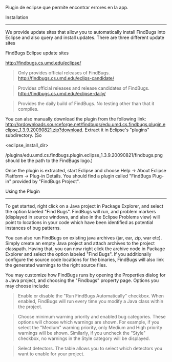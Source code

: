 Plugin de eclipse que permite encontrar errores en la app.

Installation

---


We provide update sites that allow you to automatically install FindBugs into Eclipse and also query and install updates. There are three different update sites

FindBugs Eclipse update sites

http://findbugs.cs.umd.edu/eclipse/

> Only provides official releases of FindBugs.
http://findbugs.cs.umd.edu/eclips-candidate/

> Provides official releases and release candidates of FindBugs.
http://findbugs.cs.umd.edu/eclipse-daily/

> Provides the daily build of FindBugs. No testing other than that it compiles.

You can also manually download the plugin from the following link: http://prdownloads.sourceforge.net/findbugs/edu.umd.cs.findbugs.plugin.eclipse_1.3.9.20090821.zip?download. Extract it in Eclipse's "plugins" subdirectory. (So 

<eclipse\_install\_dir>

/plugins/edu.umd.cs.findbugs.plugin.eclipse\_1.3.9.20090821/findbugs.png should be the path to the FindBugs logo.)

Once the plugin is extracted, start Eclipse and choose Help → About Eclipse Platform → Plug-in Details. You should find a plugin called "FindBugs Plug-in" provided by "FindBugs Project".


Using the Plugin

---


To get started, right click on a Java project in Package Explorer, and select the option labeled "Find Bugs". FindBugs will run, and problem markers (displayed in source windows, and also in the Eclipse Problems view) will point to locations in your code which have been identified as potential instances of bug patterns.

You can also run FindBugs on existing java archives (jar, ear, zip, war etc). Simply create an empty Java project and attach archives to the project classpath. Having that, you can now right click the archive node in Package Explorer and select the option labeled "Find Bugs". If you additionally configure the source code locations for the binaries, FindBugs will also link the generated warnings to the right source files.

You may customize how FindBugs runs by opening the Properties dialog for a Java project, and choosing the "Findbugs" property page. Options you may choose include:

> Enable or disable the "Run FindBugs Automatically" checkbox. When enabled, FindBugs will run every time you modify a Java class within the project.

> Choose minimum warning priority and enabled bug categories. These options will choose which warnings are shown. For example, if you select the "Medium" warning priority, only Medium and High priority warnings will be shown. Similarly, if you uncheck the "Style" checkbox, no warnings in the Style category will be displayed.

> Select detectors. The table allows you to select which detectors you want to enable for your project.